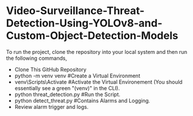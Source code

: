 # Video-Surveillance-Threat-Detection-Using-YOLOv8-and-Custom-Object-Detection-Models

To run the project, clone the repository into your local system and then run the following commands,

- Clone This GitHub Repository
- python -m venv venv #Create a Virtual Environment
- venv\Scripts\Activate #Activate the Virtual Environement (You should essentially see a green "(venv)" in the CLI).
- python threat_detection.py #Run the Script.
- python detect_threat.py #Contains Alarms and Logging.
- Review alarm trigger and logs.
